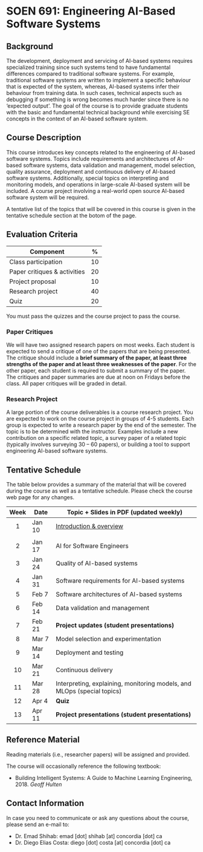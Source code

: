 # SOEN 691: Engineering AI-Based Software Systems

## Background

The development, deployment and servicing of AI-based systems requires specialized training since such systems tend to have fundamental differences compared to traditional software systems. For example, traditional software systems are written to implement a specific behaviour that is expected of the system, whereas, AI-based systems infer their behaviour from training data. In such cases, technical aspects such as debugging if something is wrong becomes much harder since there is no ‘expected output’. The goal of the course is to provide graduate students with the basic and fundamental technical background while exercising SE concepts in the context of an AI-based software system.

## Course Description

This course introduces key concepts related to the engineering of AI-based software systems. Topics include requirements and architectures of AI-based software systems, data validation and management, model selection, quality assurance, deployment and continuous delivery of AI-based software systems. Additionally, special topics on interpreting and monitoring models, and operations in large-scale AI-based system will be included. A course project involving a real-world open source AI-based software system will be required.

A tentative list of the topics that will be covered in this course is given in the tentative schedule section at the botom of the page.


## Evaluation Criteria

| Component                    | %   |
| ---------------------------- | --- |
| Class participation          | 10  |
| Paper critiques & activities | 20  |
| Project proposal             | 10  |
| Research project             | 40  |
| Quiz                         | 20  |

You must pass the quizzes and the course project to pass the course.


### Paper Critiques

We will have two assigned research papers on most weeks. Each student is expected to send a critique of one of the papers that are being presented. The critique should include a **brief summary of the paper, at least three strengths of the paper and at least three weaknesses of the paper**. For the other paper, each student is required to submit a summary of the paper. The critiques and paper summaries are due at noon on Fridays before the class. All paper critiques will be graded in detail.

### Research Project

A large portion of the course deliverables is a course research project. You are expected to work on the course project in groups of 4-5 students. Each group is expected to write a research paper by the end of the semester. The topic is to be determined with the instructor. Examples include a new contribution on a specific related topic, a survey paper of a related topic (typically involves surveying 30 – 60 papers), or building a tool to support engineering AI-based software systems. 

## Tentative Schedule

The table below provides a summary of the material that will be covered during the course as well as a tentative schedule. Please check the course web page for any changes.

| Week | Date   | Topic + Slides in PDF (updated weekly)                                                 |
| :--: | ------ | ------------------------------------------------------ |
|  1   | Jan 10  | [Introduction & overview](../../lecture-slides/SOEN691-Winter2022/week1_content.pdf)
                                |
|  2   | Jan 17 | AI for Software Engineers                                   |
|  3   | Jan 24 | Quality of AI-based systems                                 |
|  4   | Jan 31 | Software requirements for AI-based systems                       |
|  5   | Feb 7  | Software architectures of AI-based systems                       |
|  6   | Feb 14 | Data validation and management                                       |
|  7   | Feb 21 | **Project updates (student presentations)**            |
|  8   | Mar 7  | Model selection and experimentation                                      |
|  9   | Mar 14 | Deployment and testing                                             |
|  10  | Mar 21 | Continuous delivery                                |
|  11  | Mar 28 | Interpreting, explaining, monitoring models, and MLOps (special topics) |
|  12  | Apr 4  | **Quiz**      |
|  13  | Apr 11 | **Project presentations (student presentations)**                                         |


## Reference Material

Reading materials (i.e., researcher papers) will be assigned and provided.

The course will occasionally reference the following textbook:

- Building Intelligent Systems: A Guide to Machine Learning Engineering, 2018. _Geoff Hulten_


## Contact Information

In case you need to communicate or ask any questions about the course, please send an e-mail to:
- Dr. Emad Shihab: emad [dot] shihab [at] concordia [dot] ca
- Dr. Diego Elias Costa: diego [dot] costa [at] concordia [dot] ca 


